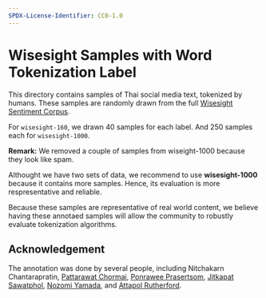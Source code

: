 ```yaml
---
SPDX-License-Identifier: CC0-1.0
---
```


# Wisesight Samples with Word Tokenization Label

This directory contains samples of Thai social media text, tokenized by humans.
These samples are randomly drawn from the full [Wisesight Sentiment Corpus](https://github.com/PyThaiNLP/wisesight-sentiment).

For `wisesight-160`, we drawn 40 samples for each label. And 250 samples each for `wisesight-1000`. 

**Remark:** We removed a couple of samples from wiseight-1000 because they look like spam.

Althought we have two sets of data, we recommend to use **wisesight-1000** because it contains more samples.
Hence, its evaluation is more respresentative and reliable.

Because these samples are representative of real world content, we believe having these annotaed samples will allow the community to robustly evaluate tokenization algorithms.

## Acknowledgement

The annotation was done by several people, including Nitchakarn Chantarapratin, [Pattarawat Chormai][pc], [Ponrawee Prasertsom][pp], [Jitkapat Sawatphol][js], [Nozomi Yamada][ny], and [Attapol Rutherford][ar].

[pc]: https://github.com/heytitle
[pp]: https://github.com/ponrawee
[js]: https://github.com/jitkapat
[ny]: https://github.com/nozomiyamada
[ar]: https://attapol.github.io/
